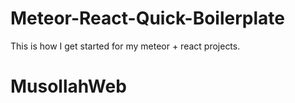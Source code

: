 # Meteor-React-Quick-Boilerplate
This is how I get started for my meteor + react projects. 
# MusollahWeb
